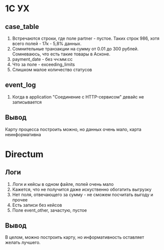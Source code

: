 # 1С УХ
## case_table
1. Встречаются строки, где поле partner - пустое. Таких строк 986, хотя всего полей - 17к - 5,8% данных. 
2. Сомнительные транзакции на сумму от 0.01 до 300 рублей. Сомневаюсь, что есть такие товары в Асконе.
3. payment_date - без чч:мм:сс
4. Что за поле - exceeding_limits
5. Слишком малое количество статусов
## event_log
1. Когда в application "Cоединение c HTTP-сервисом" девайс не записывается
## Вывод
Карту процесса построить можно, но данных очень мало, карта неинформативна
# Directum
## Логи
1. Логи и кейсы в одном файле, полей очень мало
2. Кажется, что не получится даже искуственно обогатить выгрузку
3. Нет поля, отвечающего за сумму - не сможем посчитать выгоду и прочее
4. Есть записи без кейсов
5. Поле event_other, зачастую, пустое
## Вывод
В целом, можно построить карту, но информативность оставляет желать лучшего. 
